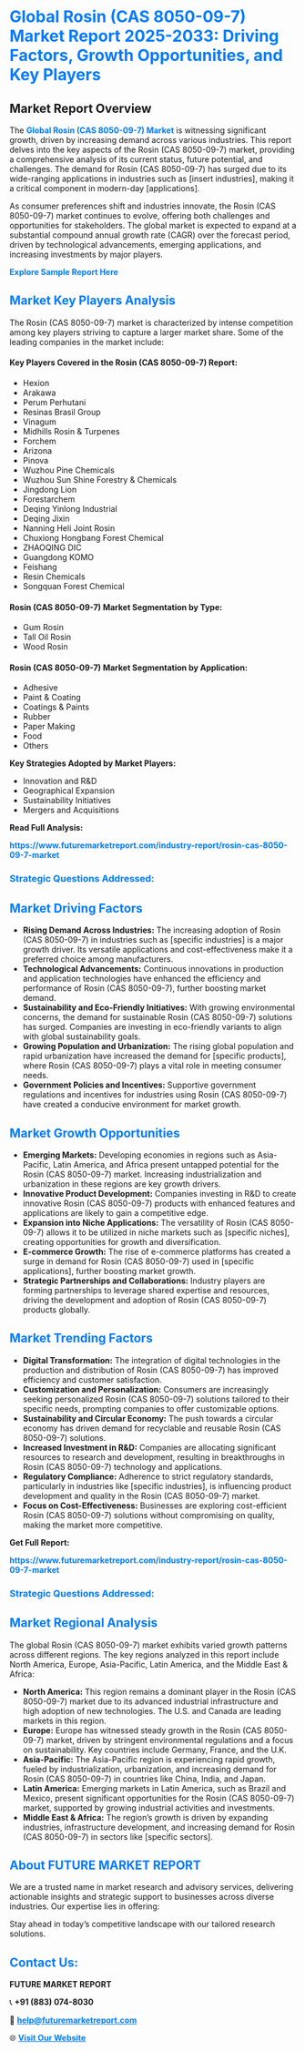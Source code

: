 <h1 style="color: #007BFF;">Global Rosin (CAS 8050-09-7) Market Report 2025-2033: Driving Factors, Growth Opportunities, and Key Players</h1>

<section id="overview">
<h2>Market Report Overview</h2>
<p>The <a href="https://www.futuremarketreport.com/industry-report/rosin-cas-8050-09-7-market" style="color: #007BFF; text-decoration: none;"><strong>Global Rosin (CAS 8050-09-7) Market</strong></a> is witnessing significant growth, driven by increasing demand across various industries. This report delves into the key aspects of the Rosin (CAS 8050-09-7) market, providing a comprehensive analysis of its current status, future potential, and challenges. The demand for Rosin (CAS 8050-09-7) has surged due to its wide-ranging applications in industries such as [insert industries], making it a critical component in modern-day [applications].</p>
<p>As consumer preferences shift and industries innovate, the Rosin (CAS 8050-09-7) market continues to evolve, offering both challenges and opportunities for stakeholders. The global market is expected to expand at a substantial compound annual growth rate (CAGR) over the forecast period, driven by technological advancements, emerging applications, and increasing investments by major players.</p>
</section>

<section id="overview">
<p><a href="https://www.futuremarketreport.com/request-sample/reportId=98016" style="color: #007BFF; text-decoration: none;"><strong>Explore Sample Report Here</strong></a></p>
</section>

<section id="key-players">
<h2 style="color: #007BFF;">Market Key Players Analysis</h2>
<p>The Rosin (CAS 8050-09-7) market is characterized by intense competition among key players striving to capture a larger market share. Some of the leading companies in the market include:</p>
<h4>Key Players Covered in the Rosin (CAS 8050-09-7) Report:</h4>
<ul><li>Hexion</li><li>Arakawa</li><li>Perum Perhutani</li><li>Resinas Brasil Group</li><li>Vinagum</li><li>Midhills Rosin &amp; Turpenes</li><li>Forchem</li><li>Arizona</li><li>Pinova</li><li>Wuzhou Pine Chemicals</li><li>Wuzhou Sun Shine Forestry &amp; Chemicals</li><li>Jingdong Lion</li><li>Forestarchem</li><li>Deqing Yinlong Industrial</li><li>Deqing Jixin</li><li>Nanning Heli Joint Rosin</li><li>Chuxiong Hongbang Forest Chemical</li><li>ZHAOQING DIC</li><li>Guangdong KOMO</li><li>Feishang</li><li>Resin Chemicals</li><li>Songquan Forest Chemical</li></ul>
<h4>Rosin (CAS 8050-09-7) Market Segmentation by Type:</h4>
<ul><li>Gum Rosin</li><li>Tall Oil Rosin</li><li>Wood Rosin</li></ul>

<h4>Rosin (CAS 8050-09-7) Market Segmentation by Application:</h4>
<ul><li>Adhesive</li><li>Paint &amp; Coating</li><li>Coatings &amp; Paints</li><li>Rubber</li><li>Paper Making</li><li>Food</li><li>Others</li></ul>
<p><strong>Key Strategies Adopted by Market Players:</strong></p>
<ul>
<li>Innovation and R&D</li>
<li>Geographical Expansion</li>
<li>Sustainability Initiatives</li>
<li>Mergers and Acquisitions</li>
</ul>
</section>

<section>
<p><strong>Read Full Analysis: </strong></p><a href="https://www.futuremarketreport.com/industry-report/rosin-cas-8050-09-7-market" style="color: #007BFF; text-decoration: none;"><strong>https://www.futuremarketreport.com/industry-report/rosin-cas-8050-09-7-market</strong></a>
<h3 style="color: #007BFF;">Strategic Questions Addressed:</h3>
</section>

<section id="driving-factors">
<h2 style="color: #007BFF;">Market Driving Factors</h2>
<ul>
<li><strong>Rising Demand Across Industries:</strong> The increasing adoption of Rosin (CAS 8050-09-7) in industries such as [specific industries] is a major growth driver. Its versatile applications and cost-effectiveness make it a preferred choice among manufacturers.</li>
<li><strong>Technological Advancements:</strong> Continuous innovations in production and application technologies have enhanced the efficiency and performance of Rosin (CAS 8050-09-7), further boosting market demand.</li>
<li><strong>Sustainability and Eco-Friendly Initiatives:</strong> With growing environmental concerns, the demand for sustainable Rosin (CAS 8050-09-7) solutions has surged. Companies are investing in eco-friendly variants to align with global sustainability goals.</li>
<li><strong>Growing Population and Urbanization:</strong> The rising global population and rapid urbanization have increased the demand for [specific products], where Rosin (CAS 8050-09-7) plays a vital role in meeting consumer needs.</li>
<li><strong>Government Policies and Incentives:</strong> Supportive government regulations and incentives for industries using Rosin (CAS 8050-09-7) have created a conducive environment for market growth.</li>
</ul>
</section>

<section id="growth-opportunities">
<h2 style="color: #007BFF;">Market Growth Opportunities</h2>
<ul>
<li><strong>Emerging Markets:</strong> Developing economies in regions such as Asia-Pacific, Latin America, and Africa present untapped potential for the Rosin (CAS 8050-09-7) market. Increasing industrialization and urbanization in these regions are key growth drivers.</li>
<li><strong>Innovative Product Development:</strong> Companies investing in R&D to create innovative Rosin (CAS 8050-09-7) products with enhanced features and applications are likely to gain a competitive edge.</li>
<li><strong>Expansion into Niche Applications:</strong> The versatility of Rosin (CAS 8050-09-7) allows it to be utilized in niche markets such as [specific niches], creating opportunities for growth and diversification.</li>
<li><strong>E-commerce Growth:</strong> The rise of e-commerce platforms has created a surge in demand for Rosin (CAS 8050-09-7) used in [specific applications], further boosting market growth.</li>
<li><strong>Strategic Partnerships and Collaborations:</strong> Industry players are forming partnerships to leverage shared expertise and resources, driving the development and adoption of Rosin (CAS 8050-09-7) products globally.</li>
</ul>
</section>

<section id="trending-factors">
<h2 style="color: #007BFF;">Market Trending Factors</h2>
<ul>
<li><strong>Digital Transformation:</strong> The integration of digital technologies in the production and distribution of Rosin (CAS 8050-09-7) has improved efficiency and customer satisfaction.</li>
<li><strong>Customization and Personalization:</strong> Consumers are increasingly seeking personalized Rosin (CAS 8050-09-7) solutions tailored to their specific needs, prompting companies to offer customizable options.</li>
<li><strong>Sustainability and Circular Economy:</strong> The push towards a circular economy has driven demand for recyclable and reusable Rosin (CAS 8050-09-7) solutions.</li>
<li><strong>Increased Investment in R&D:</strong> Companies are allocating significant resources to research and development, resulting in breakthroughs in Rosin (CAS 8050-09-7) technology and applications.</li>
<li><strong>Regulatory Compliance:</strong> Adherence to strict regulatory standards, particularly in industries like [specific industries], is influencing product development and quality in the Rosin (CAS 8050-09-7) market.</li>
<li><strong>Focus on Cost-Effectiveness:</strong> Businesses are exploring cost-efficient Rosin (CAS 8050-09-7) solutions without compromising on quality, making the market more competitive.</li>
</ul>
</section>

<section>
<p><strong>Get Full Report: </strong></p><a href="https://www.futuremarketreport.com/industry-report/rosin-cas-8050-09-7-market" style="color: #007BFF; text-decoration: none;"><strong>https://www.futuremarketreport.com/industry-report/rosin-cas-8050-09-7-market</strong></a>
<h3 style="color: #007BFF;">Strategic Questions Addressed:</h3>
</section>


<section id="regional-analysis">
<h2 style="color: #007BFF;">Market Regional Analysis</h2>
<p>The global Rosin (CAS 8050-09-7) market exhibits varied growth patterns across different regions. The key regions analyzed in this report include North America, Europe, Asia-Pacific, Latin America, and the Middle East & Africa:</p>
<ul>
<li><strong>North America:</strong> This region remains a dominant player in the Rosin (CAS 8050-09-7) market due to its advanced industrial infrastructure and high adoption of new technologies. The U.S. and Canada are leading markets in this region.</li>
<li><strong>Europe:</strong> Europe has witnessed steady growth in the Rosin (CAS 8050-09-7) market, driven by stringent environmental regulations and a focus on sustainability. Key countries include Germany, France, and the U.K.</li>
<li><strong>Asia-Pacific:</strong> The Asia-Pacific region is experiencing rapid growth, fueled by industrialization, urbanization, and increasing demand for Rosin (CAS 8050-09-7) in countries like China, India, and Japan.</li>
<li><strong>Latin America:</strong> Emerging markets in Latin America, such as Brazil and Mexico, present significant opportunities for the Rosin (CAS 8050-09-7) market, supported by growing industrial activities and investments.</li>
<li><strong>Middle East & Africa:</strong> The region’s growth is driven by expanding industries, infrastructure development, and increasing demand for Rosin (CAS 8050-09-7) in sectors like [specific sectors].</li>
</ul>
</section>

<footer>
<h2 style="color: #007BFF;">About FUTURE MARKET REPORT</h2>
<p>We are a trusted name in market research and advisory services, delivering actionable insights and strategic support to businesses across diverse industries. Our expertise lies in offering:</p>

<p>Stay ahead in today’s competitive landscape with our tailored research solutions.</p>

<h2 style="color: #007BFF;">Contact Us:</h2>
<p><strong>FUTURE MARKET REPORT</strong></p>
<p>📞 <strong>+91 (883) 074-8030</strong></p>
<p>📧 <strong><a href="mailto:help@futuremarketreport.com" style="color: #007BFF;">help@futuremarketreport.com</a></strong></p>
<p>🌐 <strong><a href="https://www.futuremarketreport.com/" style="color: #007BFF;">Visit Our Website</a></strong></p>
</footer>